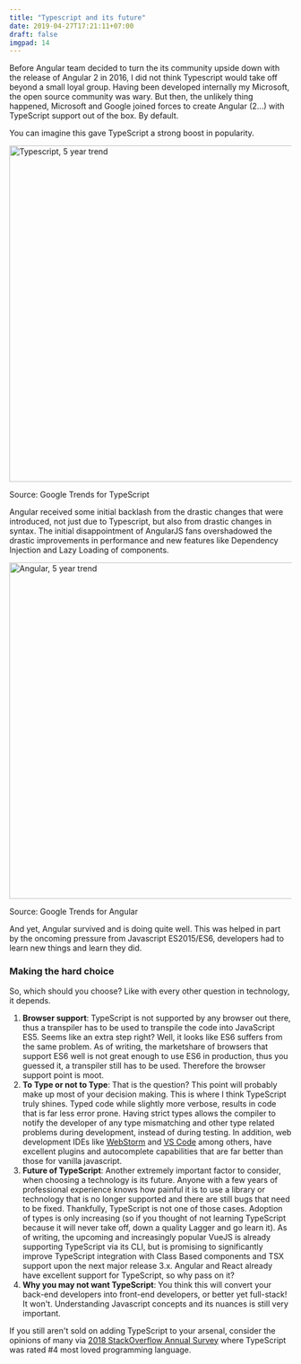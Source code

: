 ```yaml
---
title: "Typescript and its future"
date: 2019-04-27T17:21:11+07:00
draft: false
imgpad: 14
---
```


Before Angular team decided to turn the its community upside down with the release of Angular 2 in 2016, I did not think Typescript would take off beyond a small loyal group. Having been developed internally my Microsoft, the open source community was wary. But then, the unlikely thing happened, Microsoft and Google joined forces to create Angular (2...) with TypeScript support out of the box. By default. 

You can imagine this gave TypeScript a strong boost in popularity. 
<p>
    <img alt="Typescript, 5 year trend" src="../img/typescript-future/typescript-trend.png" style="width:600px; display: block; padding: {{ .params.imgpad }}">
    <div>Source: Google Trends for TypeScript</div>
</p>

Angular received some initial backlash from the drastic changes that were introduced, not just due to Typescript, but also from drastic changes in syntax. The initial disappointment of AngularJS fans overshadowed the drastic improvements in performance and new features like Dependency Injection and Lazy Loading of components. 
<p>
    <img alt="Angular, 5 year trend" src="../img/typescript-future/angular-trend.png" style="width:600px; display: block; padding: {{ .params.imgpad }}">
    <div>Source: Google Trends for Angular</div>
</p>

And yet, Angular survived and is doing quite well. This was helped in part by the oncoming pressure from Javascript ES2015/ES6, developers had to learn new things and learn they did. 

### Making the hard choice

So, which should you choose? Like with every other question in technology, it depends. 

1. **Browser support**: TypeScript is not supported by any browser out there, thus a transpiler has to be used to transpile the code into JavaScript ES5. Seems like an extra step right? Well, it looks like ES6 suffers from the same problem. As of writing, the marketshare of browsers that support ES6 well is not great enough to use ES6 in production, thus you guessed it, a transpiler still has to be used. Therefore the browser support point is moot.
2. **To Type or not to Type**: That is the question? This point will probably make up most of your decision making. This is where I think TypeScript truly shines. Typed code while slightly more verbose, results in code that is far less error prone. Having strict types allows the compiler to notify the developer of any type mismatching and other type related problems during development, instead of during testing. In addition, web development IDEs like [WebStorm](https://www.jetbrains.com/webstorm/) and [VS Code](https://code.visualstudio.com/) among others, have excellent plugins and autocomplete capabilities that are far better than those for vanilla javascript. 
3. **Future of TypeScript**: Another extremely important factor to consider, when choosing a technology is its future. Anyone with a few years of professional experience knows how painful it is to use a library or technology that is no longer supported and there are still bugs that need to be fixed. Thankfully, TypeScript is not one of those cases. Adoption of types is only increasing (so if you thought of not learning TypeScript because it will never take off, down a quality Lagger and go learn it). As of writing, the upcoming and increasingly popular VueJS is already supporting TypeScript via its CLI, but is promising to significantly improve TypeScript integration with Class Based components and TSX support upon the next major release 3.x. Angular and React already have excellent support for TypeScript, so why pass on it?
4. **Why you may not want TypeScript**: You think this will convert your back-end developers into front-end developers, or better yet full-stack! It won't. Understanding Javascript concepts and its nuances is still very important.

If you still aren't sold on adding TypeScript to your arsenal, consider the opinions of many via [2018 StackOverflow Annual Survey](https://insights.stackoverflow.com/survey/2018#most-loved-dreaded-and-wanted) where TypeScript was rated #4 most loved programming language. 

